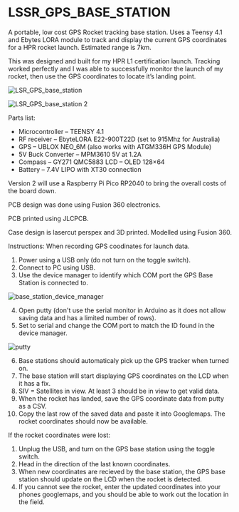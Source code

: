 # LSSR_GPS_BASE_STATION

A portable, low cost GPS Rocket tracking base station. Uses a Teensy 4.1 and Ebytes LORA module to track and display the current GPS coordinates for a HPR rocket launch. Estimated range is 7km.

This was designed and built for my HPR L1 certification launch. Tracking worked perfectly and I was able to successfully monitor the launch of my rocket, then use the GPS coordinates to locate it’s landing point.

![LSR_GPS_base_station](https://user-images.githubusercontent.com/70121687/173560079-b2a9d8a2-1a8f-4d05-87ab-7fa69dd9dfa3.png)

![LSR_GPS_base_station 2](https://user-images.githubusercontent.com/70121687/173560171-f3615834-20f0-468d-95e4-4fe456b43204.png)

Parts list:
* Microcontroller – TEENSY 4.1
* RF receiver – EbyteLORA E22-900T22D (set to 915Mhz for Australia)
* GPS – UBLOX NEO_6M (also works with ATGM336H GPS Module)
* 5V Buck Converter – MPM3610 5V at 1.2A
* Compass – GY271 QMC5883 LCD – OLED 128×64
* Battery – 7.4V LIPO with XT30 connection

Version 2 will use a Raspberry Pi Pico RP2040 to bring the overall costs of the board down.

PCB design was done using Fusion 360 electronics. 

PCB printed using JLCPCB.

Case design is lasercut perspex and 3D printed. Modelled using Fusion 360.

Instructions:
When recording GPS coodinates for launch data. 
1. Power using a USB only (do not turn on the toggle switch).
2. Connect to PC using USB. 
3. Use the device manager to identify which COM port the GPS Base Station is connected to.

![base_station_device_manager](https://user-images.githubusercontent.com/70121687/175452873-6de6f430-a91a-487d-9fb5-e4e1b61d0b79.png)

4. Open putty (don't use the serial monitor in Arduino as it does not allow saving data and has a limited number of rows).
5. Set to serial and change the COM port to match the ID found in the device manager.

![putty](https://user-images.githubusercontent.com/70121687/175452924-882f2544-66cc-4e81-8ed4-744f0073e421.png)

6. Base stations should automaticaly pick up the GPS tracker when turned on.
7. The base station will start displaying GPS coordinates on the LCD when it has a fix.
8. SIV = Satellites in view. At least 3 should be in view to get valid data. 
9. When the rocket has landed, save the GPS coordinate data from putty as a CSV. 
10. Copy the last row of the saved data and paste it into Googlemaps. The rocket coordinates should now be available.

If the rocket coordinates were lost:
1. Unplug the USB, and turn on the GPS base station using the toggle switch.
2. Head in the direction of the last known coordinates.
3. When new coordinates are recieved by the base station, the GPS base station should update on the LCD when the rocket is detected. 
4. If you cannot see the rocket, enter the updated coordinates into your phones googlemaps, and you should be able to work out the location in the field.

